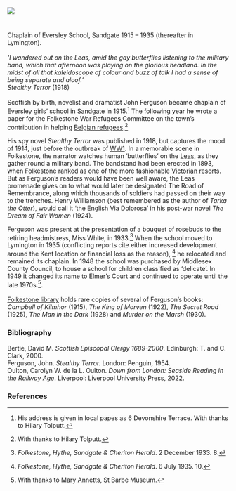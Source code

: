 <html><head></head><body><a href="https://dev.visual-essays.app"><img src="https://dev-visual-essays.netlify.app/images/ve-button.png"/></a>
<param author="Professor Carolyn Oulton" banner="https://stor.artstor.org/stor/f3590125-3b05-42a0-b365-e33a8735353c" layout="vtl" title="John Ferguson (1871-1952)" ve-config=""/>

<param aliases="Folkestone" eid="Q375314" ve-entity=""/>
<param aliases="The Leas" eid="Q26314321" ve-entity=""/>
<param aliases="Hythe" eid="Q967166" ve-entity=""/>
<param aliases="Sandgate" eid="Q1000312" ve-entity=""/>

#
                                             
Chaplain of Eversley School, Sandgate 1915 – 1935 (thereafter in Lymington).   
<br/>
_‘I wandered out on the Leas, amid the gay butterflies listening to the military band, which that afternoon was playing on the glorious headland. In the midst of all that kaleidoscope of colour and buzz of talk I had a sense of being separate and aloof.’_   
_Stealthy Terror_ (1918)   
<br/>
Scottish by birth, novelist and dramatist John Ferguson became chaplain of Eversley girls’ school in [Sandgate](/placesqz/sandgate-overview) in 1915.[^ref1] The following year he wrote a paper for the Folkestone War Refugees Committee on the town’s contribution in helping [Belgian refugees](/20c/20c-belgian-refugees).[^ref2] 
<param manifest="https://iiif.juncture-digital.org/wc:Lee%27s_Promenade_and_Bandstand%2C_Folkestone%2C_England-LCCN2002696748.tif/manifest.json" ve-image-v2/>
<param arriving="" attribution="By kind permission of Folkestone Museum" belgian="" folkestone"="" in="" label="" refugees="" url="https://raw.githubusercontent.com/kent-map/kent/502194a/20c/images/arrivalofbelgiansFMuseum.jpg" ve-image=""/>

His spy novel _Stealthy Terror_ was published in 1918, but captures the mood of 1914, just before the outbreak of [WW1](/20c/20c-folkestone-ww1). In a memorable scene in Folkestone, the narrator watches human ‘butterflies’ on the [Leas](https://www.visitfolkestoneandhythe.co.uk/media/1843/folkestone-historical-walks-promenading-on-the-leas.pdf), as they gather round a military band. The bandstand had been erected in 1893, when Folkestone ranked as one of the more fashionable [Victorian resorts](/19c/19c-folkestone). But as Ferguson’s readers would have been well aware, the Leas promenade gives on to what would later be designated The Road of Remembrance, along which thousands of soldiers had passed on their way to the trenches. Henry Williamson (best remembered as the author of _Tarka the Otter_), would call it ‘the English Via Dolorosa’ in his post-war novel _The Dream of Fair Women_ (1924).
<param attribution="Front cover of the Penguin edition" label="Stealthy Terror" url="https://stor.artstor.org/stor/553e2b21-40cd-4e41-b5b0-b3226e668e7d" ve-image=""/>
<param attribution="© Michelle Crowther" label="Road of Remembrance" url="https://stor.artstor.org/stor/c4709d92-4e55-4e57-8e13-8ebd8e7187ed" ve-image=""/>
                                                                                                                   
Ferguson was present at the presentation of a bouquet of rosebuds to the retiring headmistress, Miss White, in 1933.[^ref3] When the school moved to Lymington in 1935 (conflicting reports cite either increased development around the Kent location or financial loss as the reason), [^ref4] he relocated and remained its chaplain. In 1948 the school was purchased by Middlesex County Council, to house a school for children classified as ‘delicate’. In 1949 it changed its name to Elmer’s Court and continued to operate until the late 1970s.[^ref5].
<br/>                                                                                                                   
[Folkestone library](/19c/19c-folkestone-free-library) holds rare copies of several of Ferguson’s books: _Campbell of Kilmhor_ (1915), _The King of Morven_ (1922), _The Secret Road_ (1925),  _The Man in the Dark_ (1928) and _Murder on the Marsh_ (1930).
<param attribution="© Copyright Wayland Smith and licensed for reuse under this Creative Commons Licence" label="Folkestone Library" url="https://s2.geograph.org.uk/geophotos/06/44/15/6441598_45f93e8d_1024x1024.jpg" ve-image=""/>
<param center="Q26627877" ve-map="" zoom="15"/>

### Bibliography 

Bertie, David M. _Scottish Episcopal Clergy 1689-2000_. Edinburgh: T. and C. Clark, 2000.   
Ferguson, John. _Stealthy Terror._ London: Penguin, 1954.   
Oulton, Carolyn W. de la L. Oulton. _Down from London: Seaside Reading in the Railway Age_. Liverpool: Liverpool University Press, 2022.
                                          
### References

[^ref1]: His address is given in local papes as 6 Devonshire Terrace. With thanks to Hilary Tolputt.   
[^ref2]: With thanks to Hilary Tolputt.
[^ref3]: _Folkestone, Hythe, Sandgate &amp; Cheriton Herald_. 2 December 1933. 8.
[^ref4]: _Folkestone, Hythe, Sandgate &amp; Cheriton Herald_. 6 July 1935. 10.  
[^ref5]: With thanks to Mary Annetts, St Barbe Museum.
</body></html>